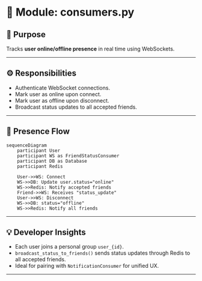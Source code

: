 # 🧩 Module: consumers.py

## 📘 Purpose
Tracks **user online/offline presence** in real time using WebSockets.

---

## ⚙️ Responsibilities
- Authenticate WebSocket connections.
- Mark user as online upon connect.
- Mark user as offline upon disconnect.
- Broadcast status updates to all accepted friends.

---

## 🔄 Presence Flow

```mermaid
sequenceDiagram
    participant User
    participant WS as FriendStatusConsumer
    participant DB as Database
    participant Redis

    User->>WS: Connect
    WS->>DB: Update user.status="online"
    WS->>Redis: Notify accepted friends
    Friend->>WS: Receives "status_update"
    User->>WS: Disconnect
    WS->>DB: status="offline"
    WS->>Redis: Notify all friends
```

---

## 💡 Developer Insights
- Each user joins a personal group `user_{id}`.
- `broadcast_status_to_friends()` sends status updates through Redis to all accepted friends.
- Ideal for pairing with `NotificationConsumer` for unified UX.

---
